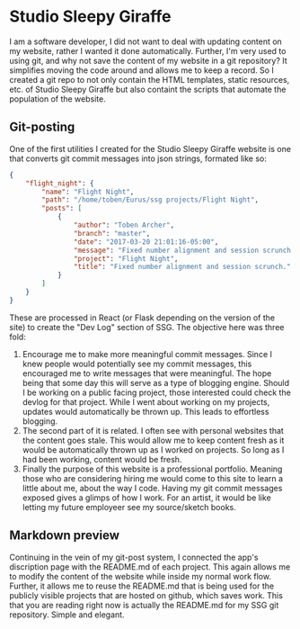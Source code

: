 # Studio Sleepy Giraffe

I am a software developer, I did not want to deal with updating content on my website, rather I wanted it done automatically. Further, I'm very used to using git, and why not save the content of my website in a git repository? It simplifies moving the code around and allows me to keep a record. So I created a git repo to not only contain the HTML templates, static resources, etc. of Studio Sleepy Giraffe but also containt the scripts that automate the population of the website.

## Git-posting

One of the first utilities I created for the Studio Sleepy Giraffe website is one that converts git commit messages into json strings, formated like so:

``` json
{
    "flight_night": {
        "name": "Flight Night",
        "path": "/home/toben/Eurus/ssg projects/Flight Night",
        "posts": [
            {
                "author": "Toben Archer",
                "branch": "master",
                "date": "2017-03-20 21:01:16-05:00",
                "message": "Fixed number alignment and session scrunch.",
                "project": "Flight Night",
                "title": "Fixed number alignment and session scrunch."
            }
        ]
    }
}
```

These are processed in React (or Flask depending on the version of the site) to create the "Dev Log" section of SSG. The objective here was three fold:

1. Encourage me to make more meaningful commit messages. Since I knew people would potentially see my commit messages, this encouraged me to write messages that were meaningful. The hope being that some day this will serve as a type of blogging engine. Should I be working on a public facing project, those interested could check the devlog for that project. While I went about working on my projects, updates would automatically be thrown up. This leads to effortless blogging.
2. The second part of it is related. I often see with personal websites that the content goes stale. This would allow me to keep content fresh as it would be automatically thrown up as I worked on projects. So long as I had been working, content would be fresh.
3. Finally the purpose of this website is a professional portfolio. Meaning those who are considering hiring me would come to this site to learn a little about me, about the way I code. Having my git commit messages exposed gives a glimps of how I work. For an artist, it would be like letting my future employeer see my source/sketch books.

## Markdown preview

Continuing in the vein of my git-post system, I connected the app's discription page with the README.md of each project. This again allows me to modify the content of the website while inside my normal work flow. Further, it allows me to reuse the README.md that is being used for the publicly visible projects that are hosted on github, which saves work. This that you are reading right now is actually the README.md for my SSG git repository. Simple and elegant.
